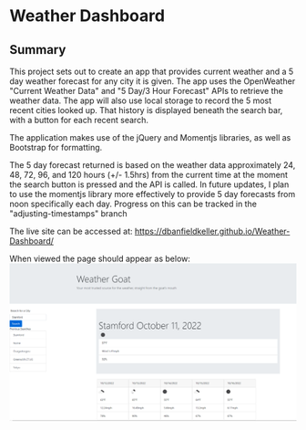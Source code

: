 # Weather Dashboard

## Summary

This project sets out to create an app that provides current weather and a 5 day weather forecast for any city it is given. The app uses the OpenWeather "Current Weather Data" and "5 Day/3 Hour Forecast" APIs to retrieve the weather data. The app will also use local storage to record the 5 most recent cities looked up. That history is displayed beneath the search bar, with a button for each recent search.

The application makes use of the jQuery and Momentjs libraries, as well as Bootstrap for formatting.

The 5 day forecast returned is based on the weather data approximately 24, 48, 72, 96, and 120 hours (+/- 1.5hrs) from the current time at the moment the search button is pressed and the API is called. In future updates, I plan to use the momentjs library more effectively to provide 5 day forecasts from noon specifically each day. Progress on this can be tracked in the "adjusting-timestamps" branch

The live site can be accessed at: https://dbanfieldkeller.github.io/Weather-Dashboard/

When viewed the page should appear as below:![Main App View](assets/screenshot1.PNG)
